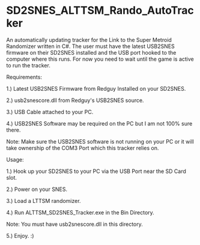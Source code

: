 # SD2SNES_ALTTSM_Rando_AutoTracker
An automatically updating tracker for the Link to the Super Metroid Randomizer written in C#. The user must have the latest USB2SNES firmware on their SD2SNES installed and the USB port hooked to the computer where this runs. For now you need to wait until the game is active to run the tracker.

Requirements:

1.) Latest USB2SNES Firmware from Redguy Installed on your SD2SNES.

2.) usb2snescore.dll from Redguy's USB2SNES source.

3.) USB Cable attached to your PC.

4.) USB2SNES Software may be required on the PC but I am not 100% sure there.

Note: Make sure the USB2SNES software is not running on your PC or it will take ownership of the COM3 Port which this tracker relies on.

Usage:

1.) Hook up your SD2SNES to your PC via the USB Port near the SD Card slot.

2.) Power on your SNES.

3.) Load a LTTSM randomizer.

4.) Run ALTTSM_SD2SNES_Tracker.exe in the Bin Directory. 

Note: You must have usb2snescore.dll in this directory.

5.) Enjoy. :)
